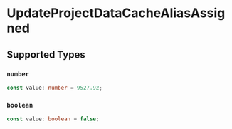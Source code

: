 # UpdateProjectDataCacheAliasAssigned


## Supported Types

### `number`

```typescript
const value: number = 9527.92;
```

### `boolean`

```typescript
const value: boolean = false;
```

